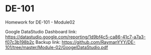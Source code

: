 # DE-101
Homework for DE-101 - Module02

Google DataStudio Dashboard link: https://datastudio.google.com/reporting/1d9bf4c5-ca86-41c7-a7a3-f07c3b198b2c
Backup link: https://github.com/RaymanYYY/DE-101/tree/master/Module-02/GoogelDataStudio.pdf
